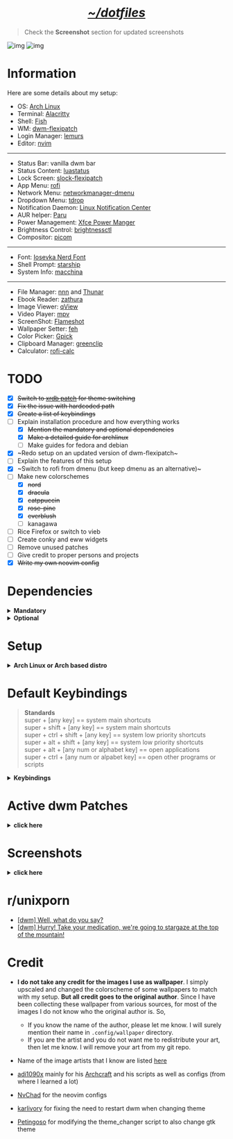 <h1 align="center"><i><u>~/dotfiles</u></i></h1>

> Check the **Screenshot** section for updated screenshots

![img](/ss/dwm_gruvbox_cozy-night.png)
![img](/ss/dwm_nord_catppuccin-macchiato.png)

# Information

Here are some details about my setup:

- OS: [Arch Linux](https://archlinux.org/)
- Terminal: [Alacritty](https://github.com/alacritty/alacritty)
- Shell: [Fish](https://fishshell.com/)
- WM: [dwm-flexipatch](https://github.com/bakkeby/dwm-flexipatch)
- Login Manager: [lemurs](https://github.com/coastalwhite/lemurs)
- Editor: [nvim](https://github.com/neovim/neovim)

---

- Status Bar: vanilla dwm bar
- Status Content: [luastatus](https://github.com/shdown/luastatus)
- Lock Screen: [slock-flexipatch](https://github.com/bakkeby/slock-flexipatch)
- App Menu: [rofi](https://github.com/davatorium/rofi)
- Network Menu: [networkmanager-dmenu](https://github.com/firecat53/networkmanager-dmenu)
- Dropdown Menu: [tdrop](https://github.com/noctuid/tdrop)
- Notification Daemon: [Linux Notification Center](https://github.com/phuhl/linux_notification_center)
- AUR helper: [Paru](https://github.com/Morganamilo/paru)
- Power Management: [Xfce Power Manger](https://docs.xfce.org/xfce/xfce4-power-manager/start)
- Brightness Control: [brightnessctl](https://github.com/Hummer12007/brightnessctl)
- Compositor: [picom](https://github.com/yshui/picom)

---

- Font: [Iosevka Nerd Font](https://www.nerdfonts.com/)
- Shell Prompt: [starship](https://github.com/starship/starship)
- System Info: [macchina](https://github.com/Macchina-CLI/macchina)

---

- File Manager: [nnn](https://github.com/jarun/nnn) and [Thunar](https://docs.xfce.org/xfce/thunar/start)
- Ebook Reader: [zathura](https://github.com/pwmt/zathura)
- Image Viewer: [qView](https://github.com/jurplel/qView)
- Video Player: [mpv](https://github.com/mpv-player/mpv)
- ScreenShot: [Flameshot](https://github.com/flameshot-org/flameshot)
- Wallpaper Setter: [feh](https://github.com/derf/feh)
- Color Picker: [Gpick](https://github.com/thezbyg/gpick)
- Clipboard Manager: [greenclip](https://github.com/erebe/greenclip)
- Calculator: [rofi-calc](https://github.com/svenstaro/rofi-calc)

# TODO

- [x] ~~Switch to [xrdb patch](https://dwm.suckless.org/patches/xrdb/) for theme switching~~
- [x] ~~Fix the issue with hardcoded path~~
- [x] ~~Create a list of keybindings~~
- [ ] Explain installation procedure and how everything works
  - [x] ~~Mention the mandatory and optional dependencies~~
  - [x] ~~Make a detailed guide for archlinux~~
  - [ ] Make guides for fedora and debian
- [x] ~Redo setup on an updated version of dwm-flexipatch~
- [ ] Explain the features of this setup
- [x] ~Switch to rofi from dmenu (but keep dmenu as an alternative)~
- [ ] Make new colorschemes
  - [x] ~~nord~~
  - [x] ~~dracula~~
  - [x] ~~catppuccin~~
  - [x] ~~rose-pine~~
  - [x] ~~everblush~~
  - [ ] kanagawa
- [ ] Rice Firefox or switch to vieb
- [ ] Create conky and eww widgets
- [ ] Remove unused patches
- [ ] Give credit to proper persons and projects
- [x] ~~Write my own neovim config~~

# Dependencies

<details>
<summary><b>Mandatory</b></summary>

- Xorg (for beginners, I recommend installing the whole package)
- xrdb (for reloading xresource colorschemes)
- A terminal emulator
  - if you use anything other than alacritty, modify the line `static const char *termcmd[]  = { "alacritty", NULL };` in `~/.config/dwm/config.h` to your terminal's name (**the theme_changer script will only change the colorschemes of wezterm, alacritty or kitty**)
- rofi (for opening programs, showing keybindings, changing theme, using as power menu, managing clipboard, using as a calculator etc)
- [luastatus](https://github.com/shdown/luastatus) (for status info)
- [feh](https://github.com/derf/feh) (for setting wallpaper)
- Font: Iosevka Nerd Font and Iosevka normal
  - You can also use any other nerd font, but don't forget to add that font to `*fonts[]` in `~/.config/dwm/config.h` and recompile)

</details>

<details>
<summary><b>Optional</b></summary>

You may choose not to install any of these and but doing so might make some things not work as intended

- Drop-down terminal: kitty
  - Drop-down creator - [tdrop](https://github.com/noctuid/tdrop)
  - If you want to use anothera terminal as a drop-down terminal, replace `kitty` to your preferred terminal name in this line - `RULE(.class = "kitty", .isfloating = 1)` in `~/.config/dwm/config.h`
- [Paru](https://github.com/Morganamilo/paru)
- [picom](https://github.com/yshui/picom)
- [networkmanager-dmenu](https://github.com/firecat53/networkmanager-dmenu)
- [brightnessctl](https://github.com/Hummer12007/brightnessctl)
- [starship](https://github.com/starship/starship)
- [macchina](https://github.com/Macchina-CLI/macchina)

</details>

# Setup

<details>
<summary><b>Arch Linux or Arch based distro</b></summary>

> **Work in Progress!!!**

### Mandatory Steps

> **WARNING!!! Backup your dotfiles from your home directory. These steps below will overwrite your configs.**

> **WARNING! This rice only has been on a 1920x1080 resolution display.**

> **If you want to use my dotfiles then it is highly recommended to fork this repo as I might heavily change it overtime.**

> If you don't want to use my configs for programs other than dwm and dmenu, then manually change the `~/.bin/dwm/theme_changer` or else things might get out of control

- Clone this repo to your preferred directory and cd into it - `git clone https://github.com/junnunkarim/dotfiles-linux && cd dotfiles-linux`

- Install mandatory dependencies
  - `sudo pacman -Su --needed base-devel coreutils xorg alacritty lua feh ttf-iosevka-nerd ttc-iosevka wmctrl`
  - Install luastatus
    - `sudo pacman -Su --needed cmake yajl python-docutils`
    - Continue from here - [luastatus](https://github.com/shdown/luastatus#installation)
- Copy necessary configs -
  - `cp -rf .bin .Xresources .xinitrc ~`
    - If you won't use my bashrc then add `.bin` to your $PATH variable
    - **Do not copy `.xsession` as it will change your keyboard layout to dvorak.**
  - `cp -rf .config/alacritty .config/dwm .config/rofi .config/wallpaper ~/.config/`
- Build dwm and dmenu
  - `cd ~/.config/dwm && sudo make install`
  - `cd ~/.config/dmenu && sudo make install`
- Create a desktop entry for dwm
  - `sudo vim /usr/share/xsessions/dwm.desktop`
  ```
  [Desktop Entry]
  Encoding=UTF-8
  Name=dwm
  Comment=the dynamic window manager
  Exec=dwm
  Icon=dwm
  Type=XSession
  ```
- Open `$HOME/.config/dwm/config.h` in a text editor and modify the keybindings to your needs
- Extract the gtk themes from `.themes` directory to your `$HOME/.themes` directory
- Login to dwm using a display manager
  - After getting into dwm press `super + t` and choose any colorscheme (this is to load the wallpaper for the first time)

### Optional steps

> **For each options below, make sure that you are in the dotfiles-linux directory**

- Install paru (AUR helper)
  - `git clone https://aur.archlinux.org/paru.git`
  - `cd paru`
  - `makepkg -si`
- If you want to use my `.bashrc`
  - `cp .bashrc ~`
  - `sudo pacman -Su --needed exa starship`
  - `paru -S --needed macchina`
- If you want to use my `config.fish`
  - `cp -rf ~/.config/fish/config.fish`
  - `sudo pacman -Su --needed exa starship`
  - `paru -S --needed macchina`
- nvim dotfiles
  - `cp -rf .config/nvim ~/.config`
- If you want to use my `.vimrc`
  - `cp .vimrc ~`
  - install [vim-plug](https://github.com/junegunn/vim-plug)
  - setup [coc-nvim](https://github.com/neoclide/coc.nvim)
- brightnessctl
  - `sudo pacman -Su --needed brightnessctl`
- picom
  - `sudo pacman -Su --needed picom`
- networkmanager-dmenu
  - `paru -S --needed networkmanager-dmenu-git`
- redshift
  - `sudo pacman -Su --needed redshift`
- Dropdown terminal
  - `paru -S --needed kitty tdrop tmux`
  - `cp -rf .config/kitty ~/.config`
- zathura
  - `sudo pacman -Su --needed zathura`
  - `cp -rf .config/zathura ~/.config/`
- slock
  - `cp -rf .config/slock ~/.config/`
  - `cd ~/.config/slock && sudo make install`
  - Continue lockscreen setup using [arch wiki - slock](https://wiki.archlinux.org/title/Slock)

</details>

# Default Keybindings

> **Standards** <br>
> super + [any key] == system main shortcuts <br>
> super + shift + [any key] == system main shortcuts <br>
> super + ctrl + shift + [any key] == system low priority shortcuts <br>
> super + alt + shift + [any key] == system low priority shortcuts <br>
> super + alt + [any num or alphabet key] == open applications <br>
> super + ctrl + [any num or alpabet key] == open other programs or scripts <br>

<details>
<summary><b>Keybindings</b></summary>

| **Keybinding**               | **Action**                                 |
| ---------------------------- | ------------------------------------------ |
| super + b                    | toggle bar on/off                          |
| super + s                    | switch a window form stack with master     |
| super + c                    | close a program                            |
| super + shift + q            | quit dwm (only if all programs are closed) |
| super + space                | toggle floating on/off                     |
| super + left/right           | increase/decrease window size              |
| super + shift + ctrl + space | cycle through all layouts                  |
| super + tab                  | move through active tags clockwise         |
| super + backtick             | move through active tags anti-clockwise    |
| super + 0 (zero)             | toggle gaps on/of                          |
| super + shift + i            | hide/unhide window                         |
| super + shift + r            | restart dwm                                |
| super + f                    | toggle fullscreen                          |
| super + 0-9                  | go to the specified tag                    |
| super + shift + 0-9          | move selected window to the specified tag  |
| alt + tab                    | move through window focus clockwise        |
| alt + backtick               | move through window focus anti-clockwise   |

| **Keybinding**               | **Action**                              |
| ---------------------------- | --------------------------------------- |
| super + return/enter         | open terminal                           |
| super + shift + return/enter | open dropdown terminal                  |
| super + l                    | lock screen                             |
| super + n                    | open network menu                       |
| super + t                    | open theme switcher                     |
| super + x                    | open powermenu                          |
| super + k                    | show all keybindings                    |
| super + d                    | open rofi                               |
| super + h                    | open clipboad manager (greenclip)       |
| super + r                    | open calculator (rofi-calc)             |
| super + ctrl + r             | turn on bluelight filter (redshift)     |
| super + ctrl + n             | turn off bluelight filter (redshift)    |
| super + ctrl + p             | turn on compositor (picom)              |
| super + ctrl + u             | turn on compositor (picom)              |
| super + ctrl + g             | open color picker (gpick)               |
| super + alt + f              | open file manager (thunar)              |
| super + alt + n              | open file manager (nnn)                 |
| super + alt + b              | open chromium                           |
| super + alt + e              | open firefox                            |
| super + alt + e              | open neovim                             |
| super + alt + h              | open btop                               |
| prtsc                        | take fullscreen screenshot now          |
| super + prtsc                | take interective screenshot             |
| alt + prtsc                  | take fullscreen screenshot after 5 sec  |
| ctrl + prtsc                 | take fullscreen screenshot after 10 sec |
| super + F1                   | increase brightness                     |
| super + F2                   | decrease brightness                     |
| super + F5                   | increase volume                         |
| super + F6                   | decrease volume                         |
| super + F7                   | toggle mute on/off                      |

</details>

# Active dwm Patches

<details>
<summary><b>click here</b></summary>

- BAR_AWESOMEBAR_PATCH
- BAR_LTSYMBOL_PATCH
- BAR_STATUS_PATCH
- BAR_STATUSBUTTON_PATCH
- BAR_STATUS2D_PATCH
- BAR_SYSTRAY_PATCH
- BAR_UNDERLINETAGS_PATCH
- BAR_TITLE_LEFT_PAD_PATCH
- BAR_BORDER_PATCH
- BAR_CENTEREDWINDOWNAME_PATCH
- BAR_EWMHTAGS_PATCH
- BAR_IGNORE_XFT_ERRORS_WHEN_DRAWING_TEXT_PATCH
- BAR_PADDING_VANITYGAPS_PATCH
- ATTACHBOTTOM_PATCH
- CENTER_PATCH
- COMBO_PATCH
- COOL_AUTOSTART_PATCH
- CYCLELAYOUTS_PATCH
- FOCUSONNETACTIVE_PATCH
- FSIGNAL_PATCH
- LOSEFULLSCREEN_PATCH
- NET_CLIENT_LIST_STACKING_PATCH
- ONLYQUITONEMPTY_PATCH
- RESTARTSIG_PATCH
- SHIFTVIEW_CLIENTS_PATCH
- STACKER_PATCH
- SWITCHTAG_PATCH
- TOGGLEFULLSCREEN_PATCH
- VANITYGAPS_PATCH
- VANITYGAPS_MONOCLE_PATCH
- XRDB_PATCH
- ZOOMSWAP_PATCH
- TILE_LAYOUT
- MONOCLE_LAYOUT

</details>

# Screenshots

<details>
<summary><b>click here</b></summary>

## Catppuccin (Macchiato)

![img](/ss/dwm_catppuccin_macchiato_1.png)
![img](/ss/dwm_catppuccin_macchiato_2.png)
![img](/ss/dwm_catppuccin_macchiato_3.png)

## Cozy-Night

![img](/ss/dwm_cozy-night_1.png)
![img](/ss/dwm_cozy-night_4.png)

## Dracula

![img](/ss/dwm_dracula_1.png)
![img](/ss/dwm_dracula_2.png)
![img](/ss/dwm_dracula_3.png)

## Gruvbox

![img](/ss/dwm_gruvbox_1.png)
![img](/ss/dwm_gruvbox_2.png)
![img](/ss/dwm_gruvbox_3.png)

## Nord

![img](/ss/dwm_nord_1.png)
![img](/ss/dwm_nord_2.png)
![img](/ss/dwm_nord_3.png)

</details>

# r/unixporn

- [[dwm] Well, what do you say?](https://www.reddit.com/r/unixporn/comments/un7we2/dwm_well_what_do_you_say/?utm_source=share&utm_medium=web2x&context=3)
- [[dwm] Hurry! Take your medication, we're going to stargaze at the top of the mountain!](https://www.reddit.com/r/unixporn/comments/vv2ssi/dwm_hurry_take_your_medication_were_going_to/?utm_source=share&utm_medium=web2x&context=3)

# Credit

- **I do not take any credit for the images I use as wallpaper**. I simply upscaled and changed the colorscheme of some wallpapers to match with my setup. **But all credit goes to the original author**. Since I have been collecting these wallpaper from various sources, for most of the images I do not know who the original author is. So,
  - If you know the name of the author, please let me know. I will surely mention their name in `.config/wallpaper` directory.
  - If you are the artist and you do not want me to redistribute your art, then let me know. I will remove your art from my git repo.
- Name of the image artists that I know are listed [here](/.config/wallpaper/README.md)

- [adi1090x](https://github.com/adi1090x) mainly for his [Archcraft](https://archcraft.io/) and his scripts as well as configs (from where I learned a lot)
- [NvChad](https://github.com/NvChad) for the neovim configs
- [karlivory](https://github.com/karlivory) for fixing the need to restart dwm when changing theme
- [Petingoso](https://github.com/Petingoso) for modifying the theme_changer script to also change gtk theme
